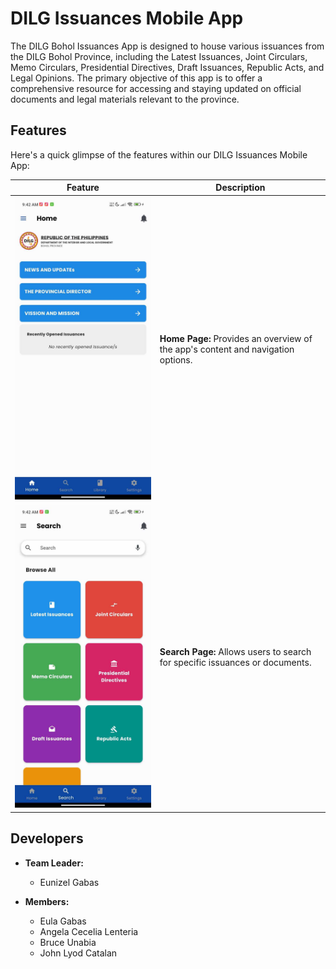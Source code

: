 # DILG Issuances Mobile App

The DILG Bohol Issuances App is designed to house various issuances from the DILG Bohol Province, including the Latest Issuances, Joint Circulars, Memo Circulars, Presidential Directives, Draft Issuances, Republic Acts, and Legal Opinions. The primary objective of this app is to offer a comprehensive resource for accessing and staying updated on official documents and legal materials relevant to the province.

## Features

Here's a quick glimpse of the features within our DILG Issuances Mobile App:

| Feature                                              | Description                                                            |
|------------------------------------------------------|------------------------------------------------------------------------|
| ![Home Page](assets/home.jpg)                  | **Home Page:** Provides an overview of the app's content and navigation options. |
| ![Search Page](assets/search.jpg)              | **Search Page:** Allows users to search for specific issuances or documents.   |


## Developers

- **Team Leader:**   
  - Eunizel Gabas
  
- **Members:**
  - Eula Gabas
  - Angela Cecelia Lenteria
  - Bruce Unabia
  - John Lyod Catalan
